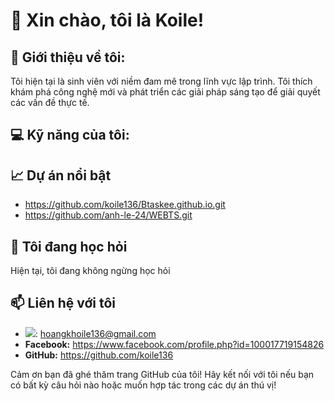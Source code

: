 # 👋 Xin chào, tôi là Koile!

## 🌟 Giới thiệu về tôi:
Tôi hiện tại là sinh viên với niềm đam mê trong lĩnh vực lập trình. Tôi thích khám phá công nghệ mới và phát triển các giải pháp sáng tạo để giải quyết các vấn đề thực tế.

## 💻 Kỹ năng của tôi:

## 📈 Dự án nổi bật
- https://github.com/koile136/Btaskee.github.io.git
- https://github.com/anh-le-24/WEBTS.git

## 🌱 Tôi đang học hỏi
Hiện tại, tôi đang không ngừng học hỏi

## 📫 Liên hệ với tôi
- <img src="https://github.com/user-attachments/assets/40970bd8-dce4-458e-a0c2-c4335e0f4078" style="width=15px ;height=15px"/>:  hoangkhoile136@gmail.com
- **Facebook:** https://www.facebook.com/profile.php?id=100017719154826
- **GitHub:** https://github.com/koile136

Cảm ơn bạn đã ghé thăm trang GitHub của tôi! Hãy kết nối với tôi nếu bạn có bất kỳ câu hỏi nào hoặc muốn hợp tác trong các dự án thú vị!
